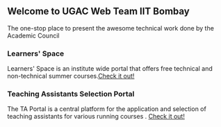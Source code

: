## Welcome to UGAC Web Team IIT Bombay

The one-stop place to present the awesome technical work done by the Academic Council



### Learners' Space

Learners' Space is an institute wide portal that offers free technical and non-technical summer courses.[Check it out!](https://gymkhana.iitb.ac.in/~ugacademics/learnerspace_2020/) 

### Teaching Assistants Selection Portal

The TA Portal is a central platform for the application and selection of teaching assistants for various running courses . [Check it out!](gymkhana.iitb.ac.in/~ugac/TA_Portal/) 
